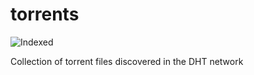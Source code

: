 torrents 
========
![Indexed](https://img.shields.io/badge/indexed-188526-blue)

Collection of torrent files discovered in the DHT network
